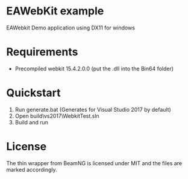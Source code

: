 # EAWebKit example

EAWebkit Demo application using DX11 for windows

# Requirements

* Precompiled webkit 15.4.2.0.0 (put the .dll into the Bin64 folder)

# Quickstart

1. Run generate.bat (Generates for Visual Studio 2017 by default)
2. Open build\vs2017\WebkitTest.sln
3. Build and run

# License

The thin wrapper from BeamNG is licensed under MIT and the files are marked accordingly.
